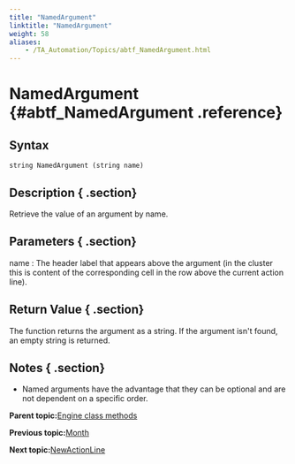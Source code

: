 ```yaml
--- 
title: "NamedArgument"
linktitle: "NamedArgument"
weight: 58
aliases: 
    - /TA_Automation/Topics/abtf_NamedArgument.html
---
```

# NamedArgument {#abtf_NamedArgument .reference}

## Syntax

`string NamedArgument (string name)`

## Description { .section}

Retrieve the value of an argument by name.

## Parameters { .section}

name
:   The header label that appears above the argument \(in the cluster this is content of the corresponding cell in the row above the current action line\).

## Return Value { .section}

The function returns the argument as a string. If the argument isn't found, an empty string is returned.

## Notes { .section}

-   Named arguments have the advantage that they can be optional and are not dependent on a specific order.

**Parent topic:**[Engine class methods](../../TA_Automation/Topics/abtf_Engine_classes.html)

**Previous topic:**[Month](../../TA_Automation/Topics/abtf_Month.html)

**Next topic:**[NewActionLine](../../TA_Automation/Topics/abtf_NewActionLine.html)

